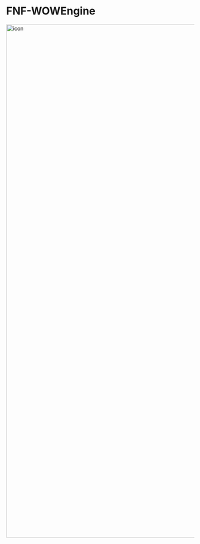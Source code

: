 # FNF-WOWEngine

<img width="2156" height="1369" alt="icon" src="https://github.com/user-attachments/assets/693b24f1-3d21-49b6-9e41-ae72958b71d8" />
